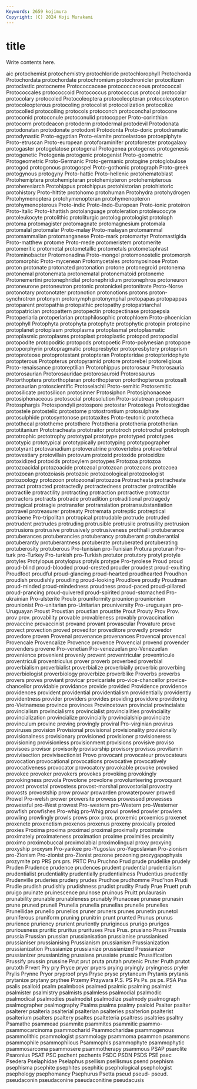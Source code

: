```yaml
---
Keywords: 2659 kojimura
Copyright: (C) 2024 Koji Murakami
---
```


# title

Write contents here.



aic protochemist protochemistry protochloride protochlorophyll
Protochorda Protochordata protochordate protochromium protochronicler protocitizen protoclastic protocneme Protococcaceae protococcaceous
protococcal Protococcales protococcoid Protococcus protococcus protocol protocolar protocolary protocoled Protocoleoptera
protocoleopteran protocoleopteron protocoleopterous protocoling protocolist protocolization protocolize protocolled protocolling protocols
protoconch protoconchal protocone protoconid protoconule protoconulid protocopper Proto-corinthian protocorm protodeacon
protoderm protodermal protodevil Protodonata protodonatan protodonate protodont Protodonta Proto-doric protodramatic
protodynastic Proto-egyptian Proto-elamite protoelastose protoepiphyte Proto-etruscan Proto-european protoforaminifer protoforester protogalaxy
protogaster protogelatose protogenal Protogenea protogenes protogenesis protogenetic Protogenia protogenic protogenist
Proto-geometric Protogeometric Proto-Germanic Proto-germanic protogine protoglobulose protogod protogonous protogospel Proto-gothonic
protograph Proto-greek protogynous protogyny Proto-hattic Proto-hellenic protohematoblast Protohemiptera protohemipteran protohemipteron
protohemipterous protoheresiarch Protohippus protohippus protohistorian protohistoric protohistory Proto-hittite protohomo protohuman
Protohydra protohydrogen Protohymenoptera protohymenopteran protohymenopteron protohymenopterous Proto-indic Proto-Indo-European Proto-ionic protoiron
Proto-Italic Proto-khattish protolanguage protoleration protoleucocyte protoleukocyte protolithic protoliturgic protolog protologist
protoloph protoma protomagister protomagnate protomagnesium protomala protomalal protomalar Proto-malay Proto-malayan
protomammal protomammalian protomanganese Proto-mark protomartyr Protomastigida Proto-matthew protome Proto-mede protomeristem
protomerite protomeritic protometal protometallic protometals protometaphrast Protominobacter Protomonadina Proto-mongol protomonostelic
protomorph protomorphic Proto-mycenean Protomycetales protomyosinose Proton proton protonate protonated protonation
protone protonegroid protonema protonemal protonemata protonematal protonematoid protoneme Protonemertini protonephridial
protonephridium protonephros protoneuron protoneurone protoneutron protonic protonickel protonitrate Proto-Norse protonotary
protonotater protonotion protonotions protons proton-synchrotron protonym protonymph protonymphal protopapas protopappas
protoparent protopathia protopathic protopathy protopatriarchal protopatrician protopattern protopectin protopectinase protopepsia
Protoperlaria protoperlarian protophilosophic protophloem Proto-phoenician protophyll Protophyta protophyta protophyte protophytic
protopin protopine protoplanet protoplasm protoplasma protoplasmal protoplasmatic protoplasmic protoplasms protoplast
protoplastic protopod protopodial protopodite protopoditic protopods protopoetic Proto-polynesian protopope protoporphyrin
protopragmatic protopresbyter protopresbytery protoprism protoproteose protoprotestant protopteran Protopteridae protopteridophyte protopterous
Protopterus protopyramid protore protorebel protoreligious Proto-renaissance protoreptilian Protorohippus protorosaur Protorosauria
protorosaurian Protorosauridae protorosauroid Protorosaurus Protorthoptera protorthopteran protorthopteron protorthopterous protosalt protosaurian
protoscientific Protoselachii Proto-semitic Protosemitic protosilicate protosilicon protosinner Protosiphon Protosiphonaceae protosiphonaceous
protosocial protosolution Proto-solutrean protospasm Protosphargis Protospondyli protospore protostar Protostega Protostegidae
protostele protostelic protostome protostrontium protosulphate protosulphide protosyntonose prototaxites Proto-teutonic prototheca
protothecal prototheme protothere Prototheria prototheria prototherian prototitanium Prototracheata prototraitor prototroch
prototrochal prototroph prototrophic prototrophy prototypal prototype prototyped prototypes prototypic prototypical
prototypically prototyping prototypographer prototyrant protovanadium protoveratrine protovertebra protovertebral protovestiary protovillain
protovum protoxid protoxide protoxidize protoxidized protoxids protoxylem protoypes Protozoa protozoa
protozoacidal protozoacide protozoal protozoan protozoans protozoea protozoean protozoiasis protozoic protozoological
protozoologist protozoology protozoon protozoonal protozzoa Protracheata protracheate protract protracted protractedly
protractedness protracter protractible protractile protractility protracting protraction protractive protractor protractors
protracts protrade protradition protraditional protragedy protragical protragie protransfer protranslation protransubstantiation
protravel protreasurer protreaty Protremata protreptic protreptical protriaene Pro-tripolitan protropical protrudable
protrude protruded protrudent protrudes protruding protrusible protrusile protrusility protrusion protrusions
protrusive protrusively protrusiveness protthalli protuberance protuberances protuberancies protuberancy protuberant protuberantial
protuberantly protuberantness protuberate protuberated protuberating protuberosity protuberous Pro-tunisian pro-Tunisian Protura
proturan Pro-turk pro-Turkey Pro-turkish pro-Turkish protutor protutory protyl protyle protyles
Protylopus protylopus protyls protype Pro-tyrolese Proud proud proud-blind proud-blooded proud-crested
prouder proudest proud-exulting Proudfoot proudful proud-glancing proud-hearted proudhearted Proudhon proudish
proudishly proudling proud-looking Proudlove proudly Proudman proud-minded proud-mindedness proudness proud-paced
proud-pillared proud-prancing proud-quivered proud-spirited proud-stomached Pro-ukrainian Pro-ulsterite Proulx prouniformity prounion
prounionism prounionist Pro-unitarian pro-Unitarian prouniversity Pro-uruguayan pro-Uruguayan Proust Proustian proustian
proustite Prout Prouty Prov Prov. prov prov. provability provable provableness
provably provaccination provaccine provaccinist provand provant provascular Provature prove provect
provection proved proveditor proveditore provedly provedor provedore proven Provenal provenance
provenances Provencal provencal Provencale Provencalize Provence provence Provencial provend provender
provenders provene Pro-venetian Pro-venezuelan pro-Venezuelan provenience provenient provenly provent proventricular
proventricule proventriculi proventriculus prover proverb proverbed proverbial proverbialism proverbialist proverbialize
proverbially proverbic proverbing proverbiologist proverbiology proverbize proverblike Proverbs proverbs provers
proves proviant provicar provicariate pro-vice-chancellor provice-chancellor providable providance provide provided
Providence providence providences provident providential providentialism providentially providently providentness provider
providers provides providing providore providoring pro-Vietnamese province provinces Provincetown provincial
provincialate provincialism provincialisms provincialist provincialities provinciality provincialization provincialize provincially provincialship
provinciate provinculum provine proving provingly proviral Pro-virginian provirus proviruses provision
Provisional provisional provisionality provisionally provisionalness provisionary provisioned provisioner provisioneress provisioning
provisionless provisionment provisions provisive proviso provisoes provisor provisorily provisorship provisory
provisos provitamin provivisection provivisectionist Provo provocant provocateur provocateurs provocation provocational
provocations provocative provocatively provocativeness provocator provocatory provokable provoke provoked provokee
provoker provokers provokes provoking provokingly provokingness provola Provolone provolone provolunteering
provoquant provost provostal provostess provost-marshal provostorial provostry provosts provostship prow
prowar prowarden prowaterpower prowed Prowel Pro-welsh prower prowersite prowess prowessed
prowesses prowessful pro-West prowest Pro-western pro-Western pro-Westerner prowfish prowfishes Pro-whig
pro-Whig prowl prowled prowler prowlers prowling prowlingly prowls prows prox
prox. proxemic proxemics proxenet proxenete proxenetism proxenos proxenus proxeny proxically
proxied proxies Proxima proxima proximad proximal proximally proximate proximately proximateness
proximation proxime proximities proximity proximo proximobuccal proximolabial proximolingual proxy proxying
proxyship proxysm Pro-yankee pro-Yugoslav pro-Yugoslavian Pro-zionism pro-Zionism Pro-zionist pro-Zionist prozone
prozoning prozygapophysis prozymite prp PRS prs prs. PRTC Pru Pruchno
Prud prude prudelike prudely Pruden Prudence prudence prudences prudent prudential
prudentialism prudentialist prudentiality prudentially prudentialness Prudentius prudently Prudenville pruderies prudery
prudes Prudhoe prudhomme Prud'hon Prudi Prudie prudish prudishly prudishness prudist
prudity Prudy Prue Pruett pruh pruigo pruinate pruinescence pruinose pruinous
Pruitt prulaurasin prunability prunable prunableness prunably Prunaceae prunase prunasin prune
pruned prunell Prunella prunella prunellas prunelle prunelles Prunellidae prunello prunellos
pruner pruners prunes prunetin prunetol pruniferous pruniform pruning prunitrin prunt
prunted Prunus prunus prurience pruriency prurient pruriently pruriginous prurigo prurigos
pruriousness pruritic pruritus prurituses Prus Prus. prusiano Pruss Prussia prussia
Prussian prussian prussianisation prussianise prussianised prussianiser prussianising Prussianism prussianism Prussianization
prussianization Prussianize prussianize prussianized Prussianizer prussianizer prussianizing prussians prussiate prussic
Prussification Prussify prussin prussine Prut prut pruta prutah prutenic Pruter
Pruth prutot prutoth Prvert Pry pry Pryce pryer pryers prying
pryingly pryingness pryler Prylis Prynne Pryor pryproof prys Pryse pryse
prytaneum Prytanis prytanis prytanize prytany prythee Przemy Przywara P.S. PS
Ps Ps. ps ps. PSA Psa psalis psalloid psalm psalmbook
psalmed psalmic psalming psalmist psalmister psalmistry psalmists psalmless psalmodial psalmodic
psalmodical psalmodies psalmodist psalmodize psalmody psalmograph psalmographer psalmography Psalms psalms
psalmy psaloid Psalter psalter psalterer psalteria psalterial psalterian psalteries psalterion
psalterist psalterium psalters psaltery psaltes psalteteria psaltress psaltries psaltry Psamathe
psammead psammite psammites psammitic psammo- psammocarcinoma psammocharid Psammocharidae psammogenous psammolithic
psammologist psammology psammoma psammon psammons psammophile psammophilous Psammophis psammophyte psammophytic
psammosarcoma psammosere psammotherapy psammous PSAP psarolite Psaronius PSAT PSC pschent
pschents PSDC PSDN PSDS PSE psec Psedera Pselaphidae Pselaphus psellism
psellismus psend psephism psephisma psephite psephites psephitic psephological psephologist psephology
psephomancy Psephurus Psetta pseud pseud- pseud. pseudaconin pseudaconine pseudaconitine pseudacusis

